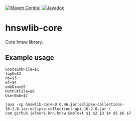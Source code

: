 [![Maven Central](https://maven-badges.herokuapp.com/maven-central/com.github.jelmerk/hnswlib-core/badge.svg)](https://maven-badges.herokuapp.com/maven-central/com.github.jelmerk/hnswlib-core) [![Javadoc](http://javadoc-badge.appspot.com/com.github.jelmerk/hnswlib-core.svg?label=javadoc)](http://javadoc-badge.appspot.com/com.github.jelmerk/hnswlib-core)


hnswlib-core
============

Core hnsw library.


Example usage
-------------

```shell
GoodsEmbFile=$1
topK=$2
nb=$3
ef=$4
embDim=$5
OutPutFile=$6
UserEmb=$7

java -cp hnswlib-core-0.0.46.jar:eclipse-collections-10.2.0.jar:eclipse-collections-api-10.2.0.jar \
com.github.jelmerk.knn.hnsw.EmbText $1 $2 $3 $4 $5 $6 $7 
```
